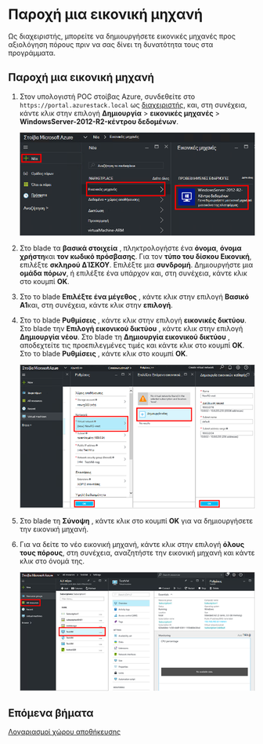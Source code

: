 <properties
    pageTitle="Προμήθεια μια εικονική Μηχανή σε στοίβα Azure (μισθωτής) | Microsoft Azure"
    description="Ως ένα μισθωτή, μάθετε πώς μπορείτε να παρέχετε μια Εικονική σε στοίβα Azure."
    services="azure-stack"
    documentationCenter=""
    authors="ErikjeMS"
    manager="byronr"
    editor=""/>

<tags
    ms.service="azure-stack"
    ms.workload="na"
    ms.tgt_pltfrm="na"
    ms.devlang="na"
    ms.topic="get-started-article"
    ms.date="10/12/2016"
    ms.author="erikje"/>

# <a name="provision-a-virtual-machine"></a>Παροχή μια εικονική μηχανή

Ως διαχειριστής, μπορείτε να δημιουργήσετε εικονικές μηχανές προς αξιολόγηση πόρους πριν να σας δίνει τη δυνατότητα τους στα προγράμματα.

## <a name="provision-a-virtual-machine"></a>Παροχή μια εικονική μηχανή

1.  Στον υπολογιστή POC στοίβας Azure, συνδεθείτε στο `https://portal.azurestack.local` ως [διαχειριστής](azure-stack-connect-azure-stack.md#log-in-as-a-service-administrator), και, στη συνέχεια, κάντε κλικ στην επιλογή **Δημιουργία** > **εικονικές μηχανές** > **WindowsServer-2012-R2-κέντρου δεδομένων**.  

    ![](media/azure-stack-provision-vm/image01.png)

2.  Στο blade τα **βασικά στοιχεία** , πληκτρολογήστε ένα **όνομα**, **όνομα χρήστη**και **τον κωδικό πρόσβασης**. Για τον **τύπο του δίσκου Εικονική**, επιλέξτε **σκληρού ΔΊΣΚΟΥ**. Επιλέξτε μια **συνδρομή**. Δημιουργήστε μια **ομάδα πόρων**, ή επιλέξτε ένα υπάρχον και, στη συνέχεια, κάντε κλικ στο κουμπί **OK**.  

3.  Στο το blade **Επιλέξτε ένα μέγεθος** , κάντε κλικ στην επιλογή **Βασικό A1**και, στη συνέχεια, κάντε κλικ στην **επιλογή**.  

4.  Στο το blade **Ρυθμίσεις** , κάντε κλικ στην επιλογή **εικονικές δικτύου**. Στο blade την **Επιλογή εικονικού δικτύου** , κάντε κλικ στην επιλογή **Δημιουργία νέου**. Στο blade τη **Δημιουργία εικονικού δικτύου** , αποδεχτείτε τις προεπιλεγμένες τιμές και κάντε κλικ στο κουμπί **OK**. Στο το blade **Ρυθμίσεις** , κάντε κλικ στο κουμπί **OK**.

    ![](media/azure-stack-provision-vm/image04.png)

5.  Στο blade τη **Σύνοψη** , κάντε κλικ στο κουμπί **OK** για να δημιουργήσετε την εικονική μηχανή.  

6. Για να δείτε το νέο εικονική μηχανή, κάντε κλικ στην επιλογή **όλους τους πόρους**, στη συνέχεια, αναζητήστε την εικονική μηχανή και κάντε κλικ στο όνομά της.

    ![](media/azure-stack-provision-vm/image06.png)

## <a name="next-steps"></a>Επόμενα βήματα

[Λογαριασμοί χώρου αποθήκευσης](azure-stack-provision-storage-account.md)
